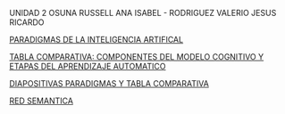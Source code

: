 UNIDAD 2
OSUNA RUSSELL ANA ISABEL - RODRIGUEZ VALERIO JESUS RICARDO

[PARADIGMAS DE LA INTELIGENCIA ARTIFICAL](https://github.com/Jesricval/InteligenciaArtificial/blob/main/Unidad%202/Paradigmas%20de%20la%20IA.pdf)

[TABLA COMPARATIVA: COMPONENTES DEL MODELO COGNITIVO Y ETAPAS DEL APRENDIZAJE AUTOMATICO](https://github.com/Jesricval/InteligenciaArtificial/blob/main/Unidad%202/Tabla%20comparativa_AprendizajeAuto_CompModeloCogno.pdf)

[DIAPOSITIVAS PARADIGMAS Y TABLA COMPARATIVA](https://github.com/Jesricval/InteligenciaArtificial/blob/main/Unidad%202/Paradigamas%20de%20IA%20y%20Comparacion%20de%20Mod%20Cog%20y%20aprend%20Auto.pdf)

[RED SEMANTICA](https://github.com/Jesricval/InteligenciaArtificial/blob/main/Unidad%202/RED%20SEMANTICA.pdf)
